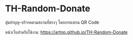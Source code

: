 # TH-Random-Donate
สุ่มทำบุญ-บริจาคตามสถานที่ต่างๆ โดยการแสกน QR Code

หน้าเว็บสำหรับใช้งาน: https://artnp.github.io/TH-Random-Donate
